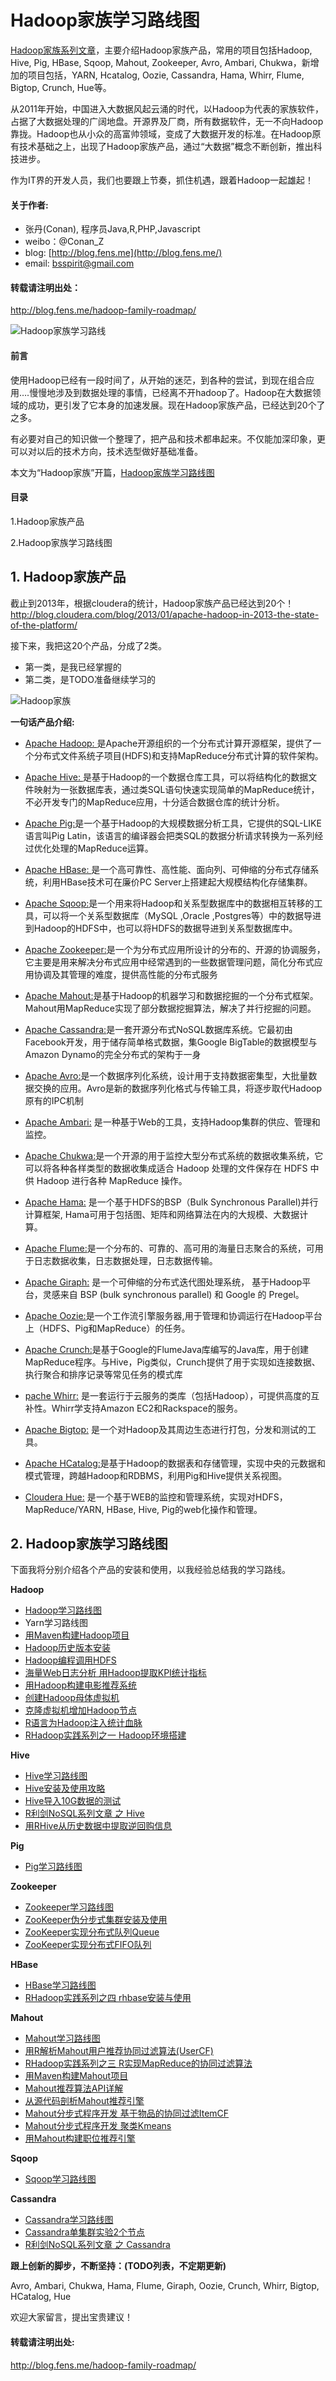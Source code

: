 Hadoop家族学习路线图
=======================

[Hadoop家族系列文章](http://blog.fens.me/series-hadoop-family/)，主要介绍Hadoop家族产品，常用的项目包括Hadoop, Hive, Pig, HBase, Sqoop, Mahout, Zookeeper, Avro, Ambari, Chukwa，新增加的项目包括，YARN, Hcatalog, Oozie, Cassandra, Hama, Whirr, Flume, Bigtop, Crunch, Hue等。

从2011年开始，中国进入大数据风起云涌的时代，以Hadoop为代表的家族软件，占据了大数据处理的广阔地盘。开源界及厂商，所有数据软件，无一不向Hadoop靠拢。Hadoop也从小众的高富帅领域，变成了大数据开发的标准。在Hadoop原有技术基础之上，出现了Hadoop家族产品，通过“大数据”概念不断创新，推出科技进步。

作为IT界的开发人员，我们也要跟上节奏，抓住机遇，跟着Hadoop一起雄起！

#### 关于作者:

+ 张丹(Conan), 程序员Java,R,PHP,Javascript
+ weibo：@Conan_Z
+ blog: [http://blog.fens.me](http://blog.fens.me/)
+ email: bsspirit@gmail.com

#### 转载请注明出处：
http://blog.fens.me/hadoop-family-roadmap/

![Hadoop家族学习路线](http://blog.fens.me/wp-content/uploads/2013/09/hadoopFamilyRoadmap.png)

#### 前言

使用Hadoop已经有一段时间了，从开始的迷茫，到各种的尝试，到现在组合应用….慢慢地涉及到数据处理的事情，已经离不开hadoop了。Hadoop在大数据领域的成功，更引发了它本身的加速发展。现在Hadoop家族产品，已经达到20个了之多。

有必要对自己的知识做一个整理了，把产品和技术都串起来。不仅能加深印象，更可以对以后的技术方向，技术选型做好基础准备。

本文为“Hadoop家族”开篇，[Hadoop家族学习路线图](http://blog.fens.me/hadoop-family-roadmap/)

#### 目录

1.Hadoop家族产品

2.Hadoop家族学习路线图

## 1. Hadoop家族产品

截止到2013年，根据cloudera的统计，Hadoop家族产品已经达到20个！
http://blog.cloudera.com/blog/2013/01/apache-hadoop-in-2013-the-state-of-the-platform/

接下来，我把这20个产品，分成了2类。

+ 第一类，是我已经掌握的
+ 第二类，是TODO准备继续学习的

![Hadoop家族](http://blog.fens.me/wp-content/uploads/2013/09/HadoopFamilySmall.png)

**一句话产品介绍:**

+ [Apache Hadoop: ](http://hadoop.apache.org/)是Apache开源组织的一个分布式计算开源框架，提供了一个分布式文件系统子项目(HDFS)和支持MapReduce分布式计算的软件架构。

+ [Apache Hive: ](http://hive.apache.org/)是基于Hadoop的一个数据仓库工具，可以将结构化的数据文件映射为一张数据库表，通过类SQL语句快速实现简单的MapReduce统计，不必开发专门的MapReduce应用，十分适合数据仓库的统计分析。
+ [Apache Pig:](http://pig.apache.org/)是一个基于Hadoop的大规模数据分析工具，它提供的SQL-LIKE语言叫Pig Latin，该语言的编译器会把类SQL的数据分析请求转换为一系列经过优化处理的MapReduce运算。

+ [Apache HBase: ](http://hbase.apache.org/)是一个高可靠性、高性能、面向列、可伸缩的分布式存储系统，利用HBase技术可在廉价PC Server上搭建起大规模结构化存储集群。

+ [Apache Sqoop:](http://sqoop.apache.org/)是一个用来将Hadoop和关系型数据库中的数据相互转移的工具，可以将一个关系型数据库（MySQL ,Oracle ,Postgres等）中的数据导进到Hadoop的HDFS中，也可以将HDFS的数据导进到关系型数据库中。

+ [Apache Zookeeper:](http://zookeeper.apache.org/)是一个为分布式应用所设计的分布的、开源的协调服务，它主要是用来解决分布式应用中经常遇到的一些数据管理问题，简化分布式应用协调及其管理的难度，提供高性能的分布式服务

+ [Apache Mahout:](http://mahout.apache.org/)是基于Hadoop的机器学习和数据挖掘的一个分布式框架。Mahout用MapReduce实现了部分数据挖掘算法，解决了并行挖掘的问题。

+ [Apache Cassandra:](http://cassandra.apache.org/)是一套开源分布式NoSQL数据库系统。它最初由Facebook开发，用于储存简单格式数据，集Google BigTable的数据模型与Amazon Dynamo的完全分布式的架构于一身

+ [Apache Avro:](http://avro.apache.org/)是一个数据序列化系统，设计用于支持数据密集型，大批量数据交换的应用。Avro是新的数据序列化格式与传输工具，将逐步取代Hadoop原有的IPC机制

+ [Apache Ambari:](http://incubator.apache.org/ambari/) 是一种基于Web的工具，支持Hadoop集群的供应、管理和监控。

+ [Apache Chukwa:](http://incubator.apache.org/chukwa/)是一个开源的用于监控大型分布式系统的数据收集系统，它可以将各种各样类型的数据收集成适合 Hadoop 处理的文件保存在 HDFS 中供 Hadoop 进行各种 MapReduce 操作。

+ [Apache Hama:](http://hama.apache.org/) 是一个基于HDFS的BSP（Bulk Synchronous Parallel)并行计算框架, Hama可用于包括图、矩阵和网络算法在内的大规模、大数据计算。

+ [Apache Flume:](http://flume.apache.org/)是一个分布的、可靠的、高可用的海量日志聚合的系统，可用于日志数据收集，日志数据处理，日志数据传输。

+ [Apache Giraph:](http://giraph.apache.org/) 是一个可伸缩的分布式迭代图处理系统， 基于Hadoop平台，灵感来自 BSP (bulk synchronous parallel) 和 Google 的 Pregel。

+ [Apache Oozie:](http://oozie.apache.org/)是一个工作流引擎服务器,用于管理和协调运行在Hadoop平台上（HDFS、Pig和MapReduce）的任务。

+ [Apache Crunch:](http://incubator.apache.org/crunch/)是基于Google的FlumeJava库编写的Java库，用于创建MapReduce程序。与Hive，Pig类似，Crunch提供了用于实现如连接数据、执行聚合和排序记录等常见任务的模式库

+ [pache Whirr:](http://whirr.apache.org/) 是一套运行于云服务的类库（包括Hadoop），可提供高度的互补性。Whirr学支持Amazon EC2和Rackspace的服务。

+ [Apache Bigtop:](http://bigtop.apache.org/) 是一个对Hadoop及其周边生态进行打包，分发和测试的工具。

+ [Apache HCatalog:](http://incubator.apache.org/hcatalog/)是基于Hadoop的数据表和存储管理，实现中央的元数据和模式管理，跨越Hadoop和RDBMS，利用Pig和Hive提供关系视图。

+ [Cloudera Hue:](http://cloudera.github.io/hue/) 是一个基于WEB的监控和管理系统，实现对HDFS，MapReduce/YARN, HBase, Hive, Pig的web化操作和管理。


## 2. Hadoop家族学习路线图

下面我将分别介绍各个产品的安装和使用，以我经验总结我的学习路线。

**Hadoop**

+ [Hadoop学习路线图](http://blog.fens.me/hadoop-core-roadmap/)
+ Yarn学习路线图
+ [用Maven构建Hadoop项目](http://blog.fens.me/hadoop-maven-eclipse/)
+ [Hadoop历史版本安装](http://blog.fens.me/hadoop-history-source-install/)
+ [Hadoop编程调用HDFS](http://blog.fens.me/hadoop-hdfs-api/)
+ [海量Web日志分析 用Hadoop提取KPI统计指标](http://blog.fens.me/hadoop-mapreduce-log-kpi/)
+ [用Hadoop构建电影推荐系统](http://blog.fens.me/hadoop-mapreduce-recommand/)
+ [创建Hadoop母体虚拟机](http://blog.fens.me/hadoop-base-kvm/)
+ [克隆虚拟机增加Hadoop节点](http://blog.fens.me/hadoop-clone-node/)
+ [R语言为Hadoop注入统计血脉](http://blog.fens.me/r-hadoop-intro/)
+ [RHadoop实践系列之一 Hadoop环境搭建](http://blog.fens.me/rhadoop-hadoop/)

**Hive**

+ [Hive学习路线图](http://blog.fens.me/hadoop-hive-roadmap/)
+ [Hive安装及使用攻略](http://blog.fens.me/hadoop-hive-intro/)
+ [Hive导入10G数据的测试](http://blog.fens.me/hadoop-hive-10g/)
+ [R利剑NoSQL系列文章 之 Hive](http://blog.fens.me/nosql-r-hive/)
+ [用RHive从历史数据中提取逆回购信息](http://blog.fens.me/finance-rhive-repurchase/)

**Pig**

+ [Pig学习路线图](http://blog.fens.me/hadoop-pig-roadmap/)

**Zookeeper**

+ [Zookeeper学习路线图](http://blog.fens.me/hadoop-zookeeper-roadmap/)
+ [ZooKeeper伪分步式集群安装及使用](http://blog.fens.me/hadoop-zookeeper-intro/)
+ [ZooKeeper实现分布式队列Queue](http://blog.fens.me/zookeeper-queue/)
+ [ZooKeeper实现分布式FIFO队列](http://blog.fens.me/zookeeper-queue-fifo/)

**HBase**

+ [HBase学习路线图](http://blog.fens.me/hadoop-hbase-roadmap/)
+ [RHadoop实践系列之四  rhbase安装与使用](http://blog.fens.me/rhadoop-hbase-rhase/)

**Mahout**

+ [Mahout学习路线图](http://blog.fens.me/hadoop-mahout-roadmap/)
+ [用R解析Mahout用户推荐协同过滤算法(UserCF)](http://blog.fens.me/r-mahout-usercf/)
+ [RHadoop实践系列之三 R实现MapReduce的协同过滤算法](http://blog.fens.me/rhadoop-mapreduce-rmr/)
+ [用Maven构建Mahout项目](http://blog.fens.me/hadoop-mahout-maven-eclipse/)
+ [Mahout推荐算法API详解](http://blog.fens.me/mahout-recommendation-api/)
+ [从源代码剖析Mahout推荐引擎](http://blog.fens.me/mahout-recommend-engine/)
+ [Mahout分步式程序开发 基于物品的协同过滤ItemCF](http://blog.fens.me/hadoop-mahout-mapreduce-itemcf/)
+ [Mahout分步式程序开发 聚类Kmeans](http://blog.fens.me/hadoop-mahout-kmeans/)
+ [用Mahout构建职位推荐引擎](http://blog.fens.me/hadoop-mahout-recommend-job/)

**Sqoop**

+ [Sqoop学习路线图](http://blog.fens.me/hadoop-sqoop-roadmap/)

**Cassandra**

+ [Cassandra学习路线图](http://blog.fens.me/hadoop-cassandra-roadmap/)
+ [Cassandra单集群实验2个节点](http://blog.fens.me/cassandra-clustor/)
+ [R利剑NoSQL系列文章 之 Cassandra](http://blog.fens.me/nosql-r-cassandra/)


**跟上创新的脚步，不断坚持：(TODO列表，不定期更新)**

Avro, Ambari, Chukwa, Hama, Flume, Giraph, Oozie, Crunch, Whirr, Bigtop, HCatalog, Hue

欢迎大家留言，提出宝贵建议！


#### 转载请注明出处:
http://blog.fens.me/hadoop-family-roadmap/












